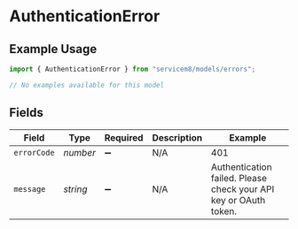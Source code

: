# AuthenticationError

## Example Usage

```typescript
import { AuthenticationError } from "servicem8/models/errors";

// No examples available for this model
```

## Fields

| Field                                                            | Type                                                             | Required                                                         | Description                                                      | Example                                                          |
| ---------------------------------------------------------------- | ---------------------------------------------------------------- | ---------------------------------------------------------------- | ---------------------------------------------------------------- | ---------------------------------------------------------------- |
| `errorCode`                                                      | *number*                                                         | :heavy_minus_sign:                                               | N/A                                                              | 401                                                              |
| `message`                                                        | *string*                                                         | :heavy_minus_sign:                                               | N/A                                                              | Authentication failed. Please check your API key or OAuth token. |